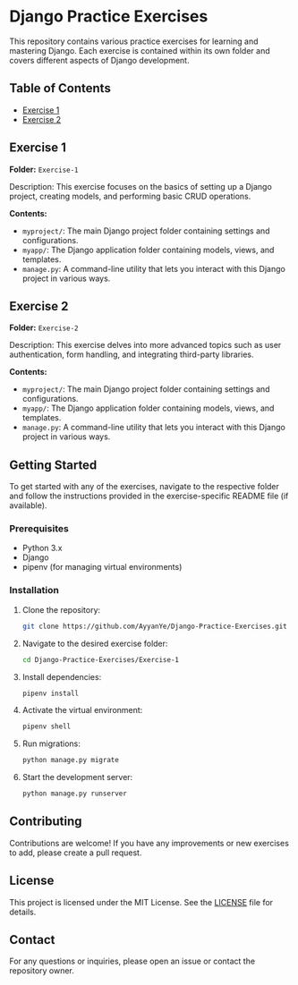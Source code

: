 # Django Practice Exercises

This repository contains various practice exercises for learning and mastering Django. Each exercise is contained within its own folder and covers different aspects of Django development.

## Table of Contents

- [Exercise 1](#Exercise-1)
- [Exercise 2](#Exercise-2)

## Exercise 1

**Folder:** `Exercise-1`

Description: This exercise focuses on the basics of setting up a Django project, creating models, and performing basic CRUD operations. 

**Contents:**

- `myproject/`: The main Django project folder containing settings and configurations.
- `myapp/`: The Django application folder containing models, views, and templates.
- `manage.py`: A command-line utility that lets you interact with this Django project in various ways.

## Exercise 2

**Folder:** `Exercise-2`

Description: This exercise delves into more advanced topics such as user authentication, form handling, and integrating third-party libraries.

**Contents:**

- `myproject/`: The main Django project folder containing settings and configurations.
- `myapp/`: The Django application folder containing models, views, and templates.
- `manage.py`: A command-line utility that lets you interact with this Django project in various ways.

## Getting Started

To get started with any of the exercises, navigate to the respective folder and follow the instructions provided in the exercise-specific README file (if available).

### Prerequisites

- Python 3.x
- Django
- pipenv (for managing virtual environments)

### Installation

1. Clone the repository:

    ```bash
    git clone https://github.com/AyyanYe/Django-Practice-Exercises.git
    ```

2. Navigate to the desired exercise folder:

    ```bash
    cd Django-Practice-Exercises/Exercise-1
    ```

3. Install dependencies:

    ```bash
    pipenv install
    ```

4. Activate the virtual environment:

    ```bash
    pipenv shell
    ```

5. Run migrations:

    ```bash
    python manage.py migrate
    ```

6. Start the development server:

    ```bash
    python manage.py runserver
    ```

## Contributing

Contributions are welcome! If you have any improvements or new exercises to add, please create a pull request.

## License

This project is licensed under the MIT License. See the [LICENSE](LICENSE) file for details.

## Contact

For any questions or inquiries, please open an issue or contact the repository owner.
